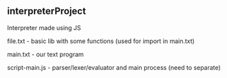 ## interpreterProject

Interpreter made using JS

file.txt - basic lib with some functions (used for import in main.txt)

main.txt - our text program

script-main.js - parser/lexer/evaluator and main process (need to separate)

